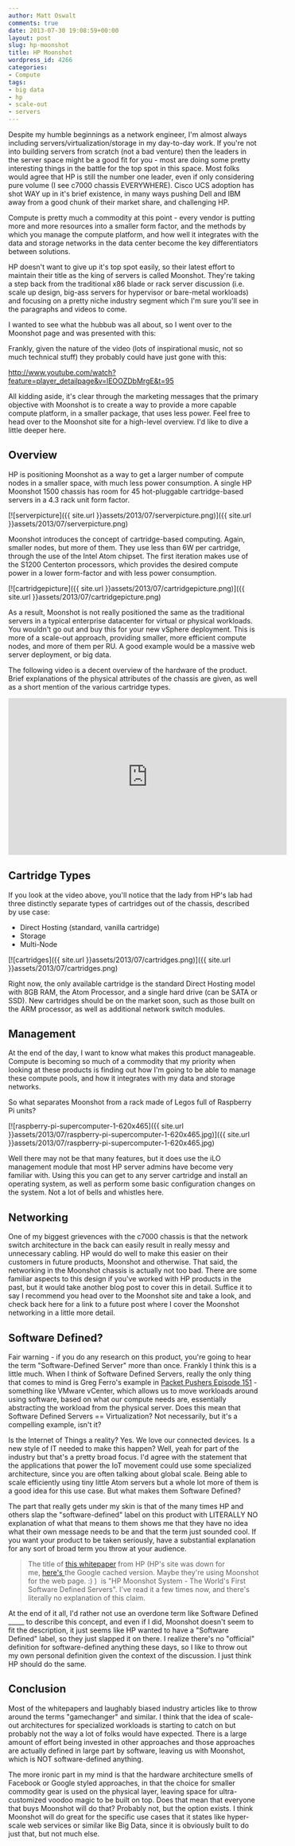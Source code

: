 ```yaml
---
author: Matt Oswalt
comments: true
date: 2013-07-30 19:08:59+00:00
layout: post
slug: hp-moonshot
title: HP Moonshot
wordpress_id: 4266
categories:
- Compute
tags:
- big data
- hp
- scale-out
- servers
---
```


Despite my humble beginnings as a network engineer, I'm almost always including servers/virtualization/storage in my day-to-day work. If you're not into building servers from scratch (not a bad venture) then the leaders in the server space might be a good fit for you - most are doing some pretty interesting things in the battle for the top spot in this space. Most folks would agree that HP is still the number one leader, even if only considering pure volume (I see c7000 chassis EVERYWHERE). Cisco UCS adoption has shot WAY up in it's brief existence, in many ways pushing Dell and IBM away from a good chunk of their market share, and challenging HP.

Compute is pretty much a commodity at this point - every vendor is putting more and more resources into a smaller form factor, and the methods by which you manage the compute platform, and how well it integrates with the data and storage networks in the data center become the key differentiators between solutions.

HP doesn't want to give up it's top spot easily, so their latest effort to maintain their title as the king of servers is called Moonshot. They're taking a step back from the traditional x86 blade or rack server discussion (i.e. scale up design, big-ass servers for hypervisor or bare-metal workloads) and focusing on a pretty niche industry segment which I'm sure you'll see in the paragraphs and videos to come.

I wanted to see what the hubbub was all about, so I went over to the Moonshot page and was presented with this:


Frankly, given the nature of the video (lots of inspirational music, not so much technical stuff) they probably could have just gone with this:

http://www.youtube.com/watch?feature=player_detailpage&v=lEOOZDbMrgE&t=95

All kidding aside, it's clear through the marketing messages that the primary objective with Moonshot is to create a way to provide a more capable compute platform, in a smaller package, that uses less power. Feel free to head over to the Moonshot site for a high-level overview. I'd like to dive a little deeper here.

## Overview

HP is positioning Moonshot as a way to get a larger number of compute nodes in a smaller space, with much less power consumption. A single HP Moonshot 1500 chassis has room for 45 hot-pluggable cartridge-based servers in a 4.3 rack unit form factor.

[![serverpicture]({{ site.url }}assets/2013/07/serverpicture.png)]({{ site.url }}assets/2013/07/serverpicture.png)

Moonshot introduces the concept of cartridge-based computing. Again, smaller nodes, but more of them. They use less than 6W per cartridge, through the use of the Intel Atom chipset. The first iteration makes use of the S1200 Centerton processors, which provides the desired compute power in a lower form-factor and with less power consumption.

[![cartridgepicture]({{ site.url }}assets/2013/07/cartridgepicture.png)]({{ site.url }}assets/2013/07/cartridgepicture.png)

As a result, Moonshot is not really positioned the same as the traditional servers in a typical enterprise datacenter for virtual or physical workloads. You wouldn't go out and buy this for your new vSphere deployment. This is more of a scale-out approach, providing smaller, more efficient compute nodes, and more of them per RU. A good example would be a massive web server deployment, or big data.

The following video is a decent overview of the hardware of the product. Brief explanations of the physical attributes of the chassis are given, as well as a short mention of the various cartridge types.

<div style="text-align: center"><iframe width="560" height="315" src="http://www.youtube.com/embed/21pIQUYMY1E" frameborder="0" allowfullscreen></iframe></div>

## Cartridge Types

If you look at the video above, you'll notice that the lady from HP's lab had three distinctly separate types of cartridges out of the chassis, described by use case:
	
  * Direct Hosting (standard, vanilla cartridge)
  * Storage
  * Multi-Node

[![cartridges]({{ site.url }}assets/2013/07/cartridges.png)]({{ site.url }}assets/2013/07/cartridges.png)

Right now, the only available cartridge is the standard Direct Hosting model with 8GB RAM, the Atom Processor, and a single hard drive (can be SATA or SSD). New cartridges should be on the market soon, such as those built on the ARM processor, as well as additional network switch modules.

## Management

At the end of the day, I want to know what makes this product manageable. Compute is becoming so much of a commodity that my priority when looking at these products is finding out how I'm going to be able to manage these compute pools, and how it integrates with my data and storage networks.

So what separates Moonshot from a rack made of Legos full of Raspberry Pi units?

[![raspberry-pi-supercomputer-1-620x465]({{ site.url }}assets/2013/07/raspberry-pi-supercomputer-1-620x465.jpg)]({{ site.url }}assets/2013/07/raspberry-pi-supercomputer-1-620x465.jpg)

Well there may not be that many features, but it does use the iLO management module that most HP server admins have become very familiar with. Using this you can get to any server cartridge and install an operating system, as well as perform some basic configuration changes on the system. Not a lot of bells and whistles here.

## Networking

One of my biggest grievences with the c7000 chassis is that the network switch architecture in the back can easily result in really messy and unnecessary cabling. HP would do well to make this easier on their customers in future products, Moonshot and otherwise.
That said, the networking in the Moonshot chassis is actually not too bad. There are some familiar aspects to this design if you've worked with HP products in the past, but it would take another blog post to cover this in detail. Suffice it to say I recommend you head over to the Moonshot site and take a look, and check back here for a link to a future post where I cover the Moonshot networking in a little more detail.

## Software Defined?

Fair warning - if you do any research on this product, you're going to hear the term "Software-Defined Server" more than once. Frankly I think this is a little much. When I think of Software Defined Servers, really the only thing that comes to mind is Greg Ferro's example in [Packet Pushers Episode 151](http://packetpushers.net/show-151-defining-software-defined-whatever/) - something like VMware vCenter, which allows us to move workloads around using software, based on what our compute needs are, essentially abstracting the workload from the physical server. Does this mean that Software Defined Servers == Virtualization? Not necessarily, but it's a compelling example, isn't it?

Is the Internet of Things a reality? Yes. We love our connected devices. Is a new style of IT needed to make this happen? Well, yeah for part of the industry but that's a pretty broad focus. I'd agree with the statement that the applications that power the IoT movement could use some specialized architecture, since you are often talking about global scale. Being able to scale efficiently using tiny little Atom servers but a whole lot more of them is a good idea for this use case. But what makes them Software Defined?

The part that really gets under my skin is that of the many times HP and others slap the "software-defined" label on this product with LITERALLY NO explanation of what that means to them shows me that they have no idea what their own message needs to be and that the term just sounded cool. If you want your product to be taken seriously, have a substantial explanation for any sort of broad term you throw at your audience.

> The title of [this whitepaper](http://h20000.www2.hp.com/bc/docs/support/SupportManual/c03728406/c03728406.pdf) from HP (HP's site was down for me, [here's ](http://webcache.googleusercontent.com/search?q=cache:dNjRr3koCw0J:h20000.www2.hp.com/bc/docs/support/SupportManual/c03728406/c03728406.pdf+&cd=1&hl=en&ct=clnk&gl=us)the Google cached version. Maybe they're using Moonshot for the web page. :) )  is "HP Moonshot System - The World's First Software Defined Servers". I've read it a few times now, and there's literally no explanation of this claim.

At the end of it all, I'd rather not use an overdone term like Software Defined _____ to describe this concept, and even if I did, Moonshot doesn't seem to fit the description, it just seems like HP wanted to have a "Software Defined" label, so they just slapped it on there. I realize there's no "official" definition for software-defined anything these days, so I like to throw out my own personal definition given the context of the discussion. I just think HP should do the same.

## Conclusion

Most of the whitepapers and laughably biased industry articles like to throw around the terms "gamechanger" and similar. I think that the idea of scale-out architectures for specialized workloads is starting to catch on but probably not the way a lot of folks would have expected. There is a large amount of effort being invested in other approaches and those approaches are actually defined in large part by software, leaving us with Moonshot, which is NOT software-defined anything.

The more ironic part in my mind is that the hardware architecture smells of Facebook or Google styled approaches, in that the choice for smaller commodity gear is used on the physical layer, leaving space for ultra-customized voodoo magic to be built on top. Does that mean that everyone that buys Moonshot will do that? Probably not, but the option exists. I think Moonshot will do great for the specific use cases that it states like hyper-scale web services or similar like Big Data, since it is obviously built to do just that, but not much else.
